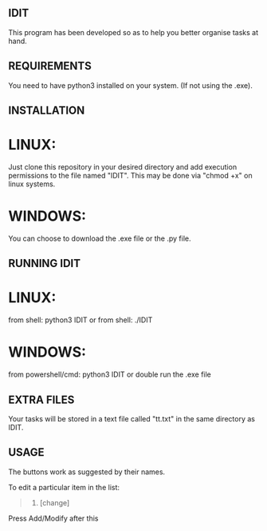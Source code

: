 ## IDIT
This program has been developed so as to help you better organise tasks at hand.

## REQUIREMENTS
You need to have python3 installed on your system. (If not using the .exe).

## INSTALLATION

# LINUX:
Just clone this repository in your desired directory and add execution permissions to the file named "IDIT". This may be done via "chmod +x" on linux systems.

# WINDOWS:
You can choose to download the .exe file or the .py file.

## RUNNING IDIT

# LINUX:
from shell: python3 IDIT
or 
from shell: ./IDIT

# WINDOWS:
from powershell/cmd: python3 IDIT
or
double run the .exe file

## EXTRA FILES
Your tasks will be stored in a text file called "tt.txt" in the same directory as IDIT.

## USAGE
The buttons work as suggested by their names.

To edit a particular item in the list:

>1) [change]

Press Add/Modify after this
